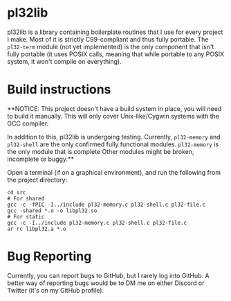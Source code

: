 # pl32lib

pl32lib is a library containing boilerplate routines that I use for every
project I make. Most of it is strictly C99-compliant and thus fully portable.
The `pl32-term` module (not yet implemented) is the only component that isn't
fully portable (it uses POSIX calls, meaning that while portable to any POSIX
system, it won't compile on everything).

# Build instructions

**NOTICE: This project doesn't have a build system in place, you will need to
build it manually. This will only cover Unix-like/Cygwin systems with the GCC
compiler.

In addition to this, pl32lib is undergoing testing. Currently, `pl32-memory`
and `pl32-shell` are the only confirmed fully functional modules. `pl32-memory`
is the only module that is complete Other modules might be broken, incomplete
or buggy.**

Open a terminal (if on a graphical environment), and run the following from the
project directory:

```
cd src
# For shared
gcc -c -fPIC -I../include pl32-memory.c pl32-shell.c pl32-file.c
gcc -shared *.o -o libpl32.so
# For static
gcc -c -I../include pl32-memory.c pl32-shell.c pl32-file.c
ar rc libpl32.a *.o
```

# Bug Reporting

Currently, you can report bugs to GitHub, but I rarely log into GitHub. A better
way of reporting bugs would be to DM me on either Discord or Twitter (it's on my
GitHub profile).
